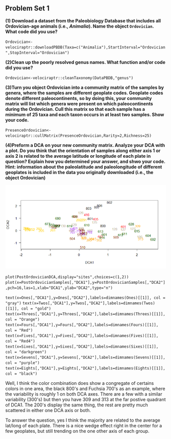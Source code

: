## Problem Set 1

**(1) Download a dataset from the Paleobiology Database that includes all Ordovician-age animals (i.e., *Animalia*). Name the object `Ordovician`. What code did you use?**

`Ordovician<-velociraptr::downloadPBDB(Taxa=c("Animalia"),StartInterval="Ordovician",StopInterval="Ordovician")`

**(2)Clean up the poorly resolved genus names. What function and/or code did you use?**

`Ordovician<-velociraptr::cleanTaxonomy(DataPBDB,"genus")`

**(3)Turn you object Ordovician into a community matrix of the samples by genera, where the samples are different geoplate codes. Geoplate codes denote different paleocontinents, so by doing this, your community matrix will list which genera were present on which paleocontinents during the Ordovician. Cull this matrix so that each sample has a minimum of 25 taxa and each taxon occurs in at least two samples. Show your code.**

`PresenceOrdovician<-velociraptr::cullMatrix(PresenceOrdovician,Rarity=2,Richness=25)`


**(4)Preform a DCA on your new community matrix. Analyze your DCA with a plot. Do you think that the orientation of samples along either axis 1 or axis 2 is related to the average latitude or longitude of each plate in question? Explain how you determined your answer, and shwo your code. Hint: information about the paleolatitude and paleolongitude of different geoplates is included in the data you originally downloaded (i.e., the object Ordovician)**

![OrdovicianDCA](https://github.com/hernana8/WWUAdvancedPaleo/blob/master/DCAGeoplateColor.png)

`plot(PostOrdovicianDCA,display="sites",choices=c(1,2))`
`plot(x=PostOrdovicianSamples[,"DCA1"],y=PostOrdovicianSamples[,"DCA2"],pch=16,las=1,xlab="DCA1",ylab="DCA2",type="n")`

`text(x=Ones[,"DCA1"],y=Ones[,"DCA2"],labels=dimnames(Ones)[[1]], col = "gray")`
`text(x=Twos[,"DCA1"],y=Twos[,"DCA2"],labels=dimnames(Twos)[[1]], col = "gold")`
`text(x=Threes[,"DCA1"],y=Threes[,"DCA2"],labels=dimnames(Threes)[[1]], col = "Orange")`
`text(x=Fours[,"DCA1"],y=Fours[,"DCA2"],labels=dimnames(Fours)[[1]], col = "Red")`
`text(x=Fives[,"DCA1"],y=Fives[,"DCA2"],labels=dimnames(Fives)[[1]], col = "Red4")`
`text(x=Sixes[,"DCA1"],y=Sixes[,"DCA2"],labels=dimnames(Sixes)[[1]], col = "darkgreen")`
`text(x=Sevens[,"DCA1"],y=Sevens[,"DCA2"],labels=dimnames(Sevens)[[1]], col = "purple")`
`text(x=Eights[,"DCA1"],y=Eights[,"DCA2"],labels=dimnames(Eights)[[1]], col = "black")`

Well, I think the color combination does show a congregate of certains colors in one area, the black 800's and Fuchsia 700's as an example, where the variability is roughly 1 on both DCA axes. There are a few with a similar variability (300's) but then you have 309 and 313 at the far postive quadrant of DCA1. The 200's display the same thing, the rest are pretty much scattered in either one DCA axis or both.

To answer the question, yes I think the majority are related to the average lat/long of each plate. There is a nice wedge effect right in the center for a few geoplates, but still trending on the one other axis of each group.


